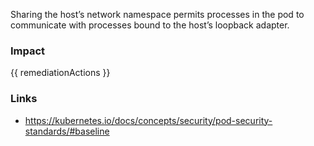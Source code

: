 
Sharing the host’s network namespace permits processes in the pod to communicate with processes bound to the host’s loopback adapter.

### Impact
<!-- Add Impact here -->

<!-- DO NOT CHANGE -->
{{ remediationActions }}

### Links
- https://kubernetes.io/docs/concepts/security/pod-security-standards/#baseline


